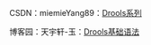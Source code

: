 CSDN：miemieYang89：[Drools系列](https://blog.csdn.net/u010952582/category_8288067.html)

博客园：天宇轩-玉：[Drools基础语法](https://www.cnblogs.com/dalianpai/p/14760167.html)

